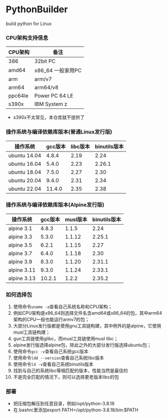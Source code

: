 # PythonBuilder

build python for Linux

### CPU架构支持信息

| CPU架构   | 备注             |
|---------|----------------|
| 386     | 32bit PC       |
| amd64   | x86_64 一般家用PC  |
| arm     | arm/v7         |
| arm64   | arm64/v8       |
| ppc64le | Power PC 64 LE |
| s390x   | IBM System z   |

- s390x不太常见，本仓库就不提供了

### 操作系统与编译依赖库版本(普通Linux发行版)

| 操作系统         | gcc版本  | libc版本 | binutils版本 | 
|--------------|--------|--------|------------|
| ubuntu 14.04 | 4.8.4  | 2.19   | 2.24       |
| ubuntu 16.04 | 5.4.0  | 2.23   | 2.26.1     |
| ubuntu 18.04 | 7.5.0  | 2.27   | 2.30       |
| ubuntu 20.04 | 9.4.0  | 2.31   | 2.34       |
| ubuntu 22.04 | 11.4.0 | 2.35   | 2.38       |

### 操作系统与编译依赖库版本(Alpine发行版)

| 操作系统        | gcc版本  | musl版本 | binutils版本 | 
|-------------|--------|--------|------------|
| alpine 3.1  | 4.8.3  | 1.1.5  | 2.24       |
| alpine 3.3  | 5.3.0  | 1.1.12 | 2.25.1     |
| alpine 3.5  | 6.2.1  | 1.1.15 | 2.27       |
| alpine 3.7  | 6.4.0  | 1.1.18 | 2.30       |
| alpine 3.9  | 8.3.0  | 1.1.20 | 2.31.1     |
| alpine 3.11 | 9.3.0  | 1.1.24 | 2.33.1     |
| alpine 3.13 | 10.2.1 | 1.2.2  | 2.35.2     |

### 如何选择包

1. 使用命令```uname -a```查看自己系统名称和CPU架构；
2. 例如CPU架构是x86_64则选择文件名含amd64或x86_64的包，其中arm64架构的CPU一般也能运行armv7的包；
3. 大部分Linux发行版都是使用gnu工具链构建，其中例外的是alpine，它使用musl工具链构建；
4. gun工具链使用glibc，而musl工具链使用musl libc；
5. alpine发行版选择alpine包，除此之外的大部分发行版选择ubuntu包；
6. 使用命令```gcc -v```查看自己系统gcc版本
7. 使用命令```ldd --version```查看自己系统libc版本
8. 使用命令```ld -v```查看自己系统binutils版本
9. 找到与自己的系统libc等相匹配的版本，性能当然是最佳的
10. 不是完全匹配的情况下，则可以选择更老版本libc的包

### 部署

- 把压缩包解压到任意目录，例如/opt/python-3.8.18
- 在.bashrc里添加export PATH=/opt/python-3.8.18/bin:$PATH
